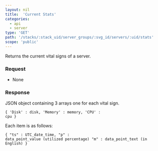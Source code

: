 ```yaml
---
layout: nil
title:  'Current Stats'
categories:
  - api
  - server
type: 'GET'
path: '/stacks/:stack_uid/server_groups/:svg_id/servers/:uid/stats'
scope: 'public'
---
```


Returns the current vital signs of a server.

### Request

* None

### Response

JSON object containing 3 arrays one for each vital sign.

<code class="inline-code">{
	'Disk' : disk,
	'Memory' : memory,
	'CPU' : cpu
}</code>

Each item is as follows:

<code class="inline-code">{
	"ts" : UTC\_date\_time,
	"p" : data\_point\_value (utilized percentage)
	"m" : data\_point\_text (in English)
}</code>